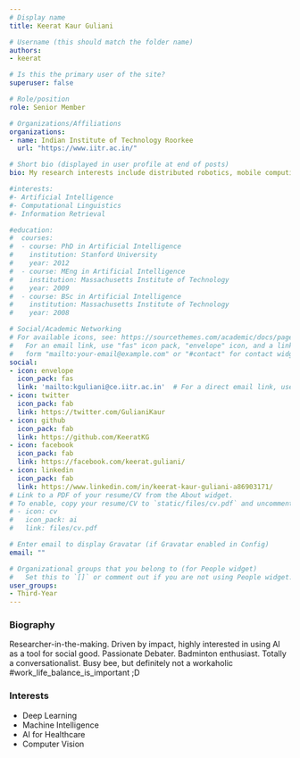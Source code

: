 ```yaml
---
# Display name
title: Keerat Kaur Guliani

# Username (this should match the folder name)
authors:
- keerat

# Is this the primary user of the site?
superuser: false

# Role/position
role: Senior Member

# Organizations/Affiliations
organizations:
- name: Indian Institute of Technology Roorkee
  url: "https://www.iitr.ac.in/"

# Short bio (displayed in user profile at end of posts)
bio: My research interests include distributed robotics, mobile computing and programmable matter.

#interests:
#- Artificial Intelligence
#- Computational Linguistics
#- Information Retrieval

#education:
#  courses:
#  - course: PhD in Artificial Intelligence
#    institution: Stanford University
#    year: 2012
#  - course: MEng in Artificial Intelligence
#    institution: Massachusetts Institute of Technology
#    year: 2009
#  - course: BSc in Artificial Intelligence
#    institution: Massachusetts Institute of Technology
#    year: 2008

# Social/Academic Networking
# For available icons, see: https://sourcethemes.com/academic/docs/page-builder/#icons
#   For an email link, use "fas" icon pack, "envelope" icon, and a link in the
#   form "mailto:your-email@example.com" or "#contact" for contact widget.
social:
- icon: envelope
  icon_pack: fas
  link: 'mailto:kguliani@ce.iitr.ac.in'  # For a direct email link, use "mailto:test@example.org".
- icon: twitter
  icon_pack: fab
  link: https://twitter.com/GulianiKaur
- icon: github
  icon_pack: fab
  link: https://github.com/KeeratKG
- icon: facebook
  icon_pack: fab
  link: https://facebook.com/keerat.guliani/
- icon: linkedin
  icon_pack: fab
  link: https://www.linkedin.com/in/keerat-kaur-guliani-a86903171/
# Link to a PDF of your resume/CV from the About widget.
# To enable, copy your resume/CV to `static/files/cv.pdf` and uncomment the lines below.
# - icon: cv
#   icon_pack: ai
#   link: files/cv.pdf

# Enter email to display Gravatar (if Gravatar enabled in Config)
email: ""

# Organizational groups that you belong to (for People widget)
#   Set this to `[]` or comment out if you are not using People widget.
user_groups:
- Third-Year
---
```


### Biography

Researcher-in-the-making. Driven by impact, highly interested in using AI as a tool for social good. Passionate Debater. Badminton enthusiast. Totally a conversationalist. Busy bee, but definitely not a workaholic #work_life_balance_is_important ;D

### Interests

- Deep Learning
- Machine Intelligence
- AI for Healthcare
- Computer Vision


